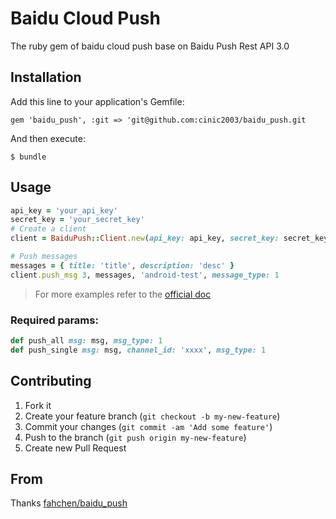 # Baidu Cloud Push

The ruby gem of baidu cloud push base on Baidu Push Rest API 3.0

## Installation

Add this line to your application's Gemfile:

    gem 'baidu_push', :git => 'git@github.com:cinic2003/baidu_push.git

And then execute:

    $ bundle


## Usage

```ruby
api_key = 'your_api_key'
secret_key = 'your_secret_key'
# Create a client
client = BaiduPush::Client.new(api_key: api_key, secret_key: secret_key)

# Push messages
messages = { title: 'title', description: 'desc' }
client.push_msg 3, messages, 'android-test', message_type: 1
```
>For more examples refer to the [official doc](http://push.baidu.com/doc/restapi/restapi)

### Required params:
```ruby
def push_all msg: msg, msg_type: 1
def push_single msg: msg, channel_id: 'xxxx', msg_type: 1
```

## Contributing

1. Fork it
2. Create your feature branch (`git checkout -b my-new-feature`)
3. Commit your changes (`git commit -am 'Add some feature'`)
4. Push to the branch (`git push origin my-new-feature`)
5. Create new Pull Request

## From
Thanks [fahchen/baidu_push](https://github.com/fahchen/baidu_push.git)
